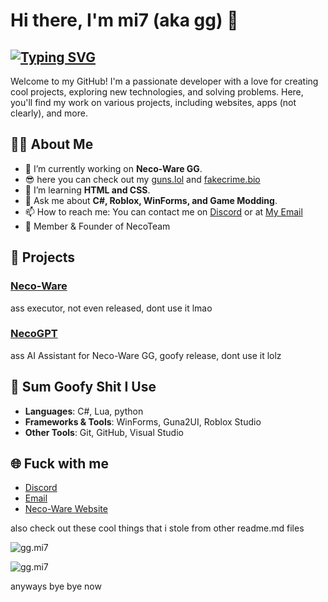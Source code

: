 # Hi there, I'm mi7 (aka gg) 👋

[![Typing SVG](https://readme-typing-svg.herokuapp.com?size=30&lines=Go+Fuck+Yourself+Please)](https://git.io/typing-svg)
---
Welcome to my GitHub! I'm a passionate developer with a love for creating cool projects, exploring new technologies, and solving problems. Here, you'll find my work on various projects, including websites, apps (not clearly), and more.

## 🧑‍💻 About Me
- 🔭 I’m currently working on **Neco-Ware GG**.
- 😎 here you can check out my [guns.lol](https://guns.lol/mi7) and [fakecrime.bio](https://fakecrime.bio/mi7)
- 🌱 I’m learning **HTML and CSS**.
- 💬 Ask me about **C#, Roblox, WinForms, and Game Modding**.
- 📫 How to reach me: You can contact me on [Discord](https://discord.gg/jHMhSpdcxm) or at [My Email](mailto:ryzyka.greenguy@gmail.com)
- 🤝 Member & Founder of NecoTeam

## 🚀 Projects

### [Neco-Ware](https://neco-ware.vercel.app)
ass executor, not even released, dont use it lmao

### [NecoGPT](https://neco-ware.vercel.app)
ass AI Assistant for Neco-Ware GG, goofy release, dont use it lolz

## 📂 Sum Goofy Shit I Use
- **Languages**: C#, Lua, python
- **Frameworks & Tools**: WinForms, Guna2UI, Roblox Studio
- **Other Tools**: Git, GitHub, Visual Studio

## 🌐 Fuck with me
- [Discord](https://discord.gg/jHMhSpdcxm)
- [Email](mailto:ryzyka.greenguy@gmail.com)
- [Neco-Ware Website](https://neco-ware.vercel.app)

also check out these cool things that i stole from other readme.md files

![gg.mi7](https://github-readme-stats.vercel.app/api?username=gg-mi7&show_icons=true&theme=tokyonight&hide=["issues"])

![gg.mi7](https://github-readme-stats.vercel.app/api/top-langs?username=gg-mi7&show_icons=true&theme=tokyonight&layout=compact)

anyways bye bye now
